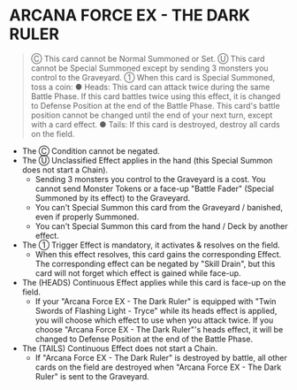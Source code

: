 
# ARCANA FORCE EX - THE DARK RULER  
> Ⓒ This card cannot be Normal Summoned or Set. Ⓤ This card cannot be Special Summoned except by sending 3 monsters you control to the Graveyard. ① When this card is Special Summoned, toss a coin: ● Heads: This card can attack twice during the same Battle Phase. If this card battles twice using this effect, it is changed to Defense Position at the end of the Battle Phase. This card's battle position cannot be changed until the end of your next turn, except with a card effect. ● Tails: If this card is destroyed, destroy all cards on the field.

*   The Ⓒ Condition cannot be negated.
*   The Ⓤ Unclassified Effect applies in the hand (this Special Summon does not start a Chain).
    *   Sending 3 monsters you control to the Graveyard is a cost. You cannot send Monster Tokens or a face-up "Battle Fader" (Special Summoned by its effect) to the Graveyard.
    *   You can't Special Summon this card from the Graveyard / banished, even if properly Summoned.
    *   You can't Special Summon this card from the hand / Deck by another effect.
*   The ① Trigger Effect is mandatory, it activates & resolves on the field.
    *   When this effect resolves, this card gains the corresponding Effect. The corresponding effect can be negated by "Skill Drain", but this card will not forget which effect is gained while face-up.
*   The (HEADS) Continuous Effect applies while this card is face-up on the field.
    *   If your "Arcana Force EX - The Dark Ruler" is equipped with "Twin Swords of Flashing Light - Tryce" while its heads effect is applied, you will choose which effect to use when you attack twice. If you choose "Arcana Force EX - The Dark Ruler"'s heads effect, it will be changed to Defense Position at the end of the Battle Phase.
*   The (TAILS) Continuous Effect does not start a Chain.
    *   If "Arcana Force EX - The Dark Ruler" is destroyed by battle, all other cards on the field are destroyed when "Arcana Force EX - The Dark Ruler" is sent to the Graveyard.

  